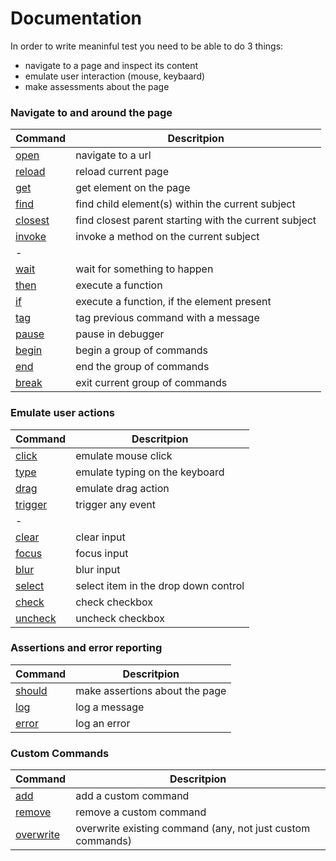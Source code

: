 # Documentation

In order to write meaninful test you need to be able to do 3 things:
- navigate to a page and inspect its content
- emulate user interaction (mouse, keybaard)
- make assessments about the page


### Navigate to and around the page

| Command | Descritpion |
| ------- | ----------- |
| [open](open.md#open)          | navigate to a url |
| [reload](reload.md#reload)    | reload current page |
| [get](get.md#get)             | get element on the page |
| [find](find.md#find)          | find child element(s) within the current subject |
| [closest](closest.md#closest) | find closest parent starting with the current subject |
| [invoke](invoke.md#invoke)    | invoke a method on the current subject |
| - | |
| [wait](wait.md#wait)          | wait for something to happen |
| [then](then.md#then)          | execute a function |
| [if](if.md#if)                | execute a function, if the element present |
| [tag](tag.md#tag)             | tag previous command with a message |
| [pause](pause.md#pause)       | pause in debugger |
| [begin](begin.md#begin)       | begin a group of commands |
| [end](end.md#end)             | end the group of commands |
| [break](break.md#break)       | exit current group of commands |

### Emulate user actions

| Command | Descritpion |
| ------- | ----------- |
| [click](click.md#click)       | emulate mouse click |
| [type](type.md#type)          | emulate typing on the keyboard |
| [drag](drag.md#drag)          | emulate drag action |
| [trigger](trigger.md#trigger) | trigger any event |
| - | |
| [clear](clear.md#clear)       | clear input |
| [focus](focus.md#focus)       | focus input |
| [blur](blur.md#blur)          | blur input |
| [select](select.md#select)    | select item in the drop down control |
| [check](check.md#check)       | check checkbox |
| [uncheck](uncheck.md#uncheck) | uncheck checkbox |

### Assertions and error reporting

| Command | Descritpion |
| ------- | ----------- |
| [should](should.md#should)    | make assertions about the page |
| [log](log.md#log)             | log a message |
| [error](error.md#error)       | log an error |

### Custom Commands

| Command | Descritpion |
| ------- | ----------- |
| [add](custom.add.md#custom.add)                     | add a custom command |
| [remove](custom.remove.md#custom.remove)            | remove a custom command |
| [overwrite](custom.overwrite.md#custom.overwrite)   | overwrite existing command (any, not just custom commands)  |
